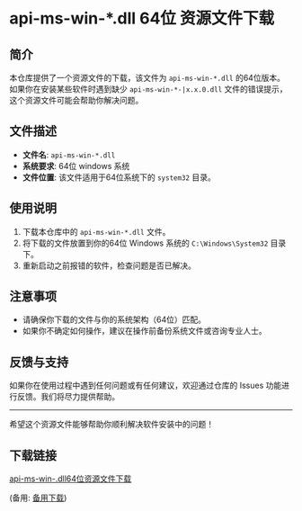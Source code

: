  # api-ms-win-*.dll 64位 资源文件下载

 ## 简介
 本仓库提供了一个资源文件的下载，该文件为 `api-ms-win-*.dll` 的64位版本。如果你在安装某些软件时遇到缺少 `api-ms-win-*-|x.x.0.dll` 文件的错误提示，这个资源文件可能会帮助你解决问题。

 ## 文件描述
 - **文件名**: `api-ms-win-*.dll`
 - **系统要求**: 64位 windows 系统
 - **文件位置**: 该文件适用于64位系统下的 `system32` 目录。

 ## 使用说明
 1. 下载本仓库中的 `api-ms-win-*.dll` 文件。
 2. 将下载的文件放置到你的64位 Windows 系统的 `C:\Windows\System32` 目录下。
 3. 重新启动之前报错的软件，检查问题是否已解决。

 ## 注意事项
 - 请确保你下载的文件与你的系统架构（64位）匹配。
 - 如果你不确定如何操作，建议在操作前备份系统文件或咨询专业人士。

 ## 反馈与支持
 如果你在使用过程中遇到任何问题或有任何建议，欢迎通过仓库的 Issues 功能进行反馈。我们将尽力提供帮助。

 ---

 希望这个资源文件能够帮助你顺利解决软件安装中的问题！

 ## 下载链接
 [api-ms-win-.dll64位资源文件下载](https://pan.quark.cn/s/66553541c755) 

 (备用: [备用下载](https://pan.baidu.com/s/1aHLsHhw0_oxKBnliyEda9w?pwd=1234))

